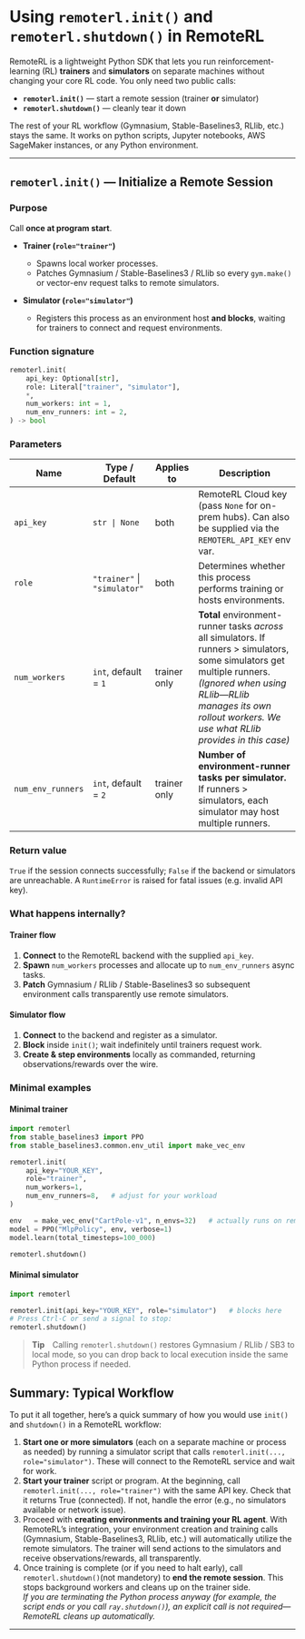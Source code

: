 # Using `remoterl.init()` and `remoterl.shutdown()` in RemoteRL

RemoteRL is a lightweight Python SDK that lets you run reinforcement-learning (RL) **trainers** and **simulators** on separate machines without changing your core RL code.
You only need two public calls:

* **`remoterl.init()`** — start a remote session (trainer **or** simulator)
* **`remoterl.shutdown()`** — cleanly tear it down

The rest of your RL workflow (Gymnasium, Stable-Baselines3, RLlib, etc.) stays the same. It works on python scripts, Jupyter notebooks, AWS SageMaker instances, or any Python environment.

---

## `remoterl.init()` — Initialize a Remote Session

### Purpose

Call **once at program start**.

* **Trainer (`role="trainer"`)**

  * Spawns local worker processes.
  * Patches Gymnasium / Stable-Baselines3 / RLlib so every `gym.make()` or vector-env request talks to remote simulators.

* **Simulator (`role="simulator"`)**

  * Registers this process as an environment host **and blocks**, waiting for trainers to connect and request environments.

### Function signature

```python
remoterl.init(
    api_key: Optional[str],
    role: Literal["trainer", "simulator"],
    *,
    num_workers: int = 1,
    num_env_runners: int = 2,
) -> bool
```

### Parameters

| Name              | Type / Default               | Applies to   | Description                                                                                                                        |
| ----------------- | ---------------------------- | ------------ | ---------------------------------------------------------------------------------------------------------------------------------- |
| `api_key`         | `str \| None`                | both         | RemoteRL Cloud key (pass `None` for on-prem hubs). Can also be supplied via the `REMOTERL_API_KEY` env var.                        |
| `role`            | `"trainer"` \| `"simulator"` | both         | Determines whether this process performs training or hosts environments.                                                           |
| `num_workers`     | `int`, default = `1`         | trainer only | **Total** environment-runner tasks *across* all simulators. If runners > simulators, some simulators get multiple runners.<br>*(Ignored when using RLlib—RLlib manages its own rollout workers. We use what RLlib provides in this case)*     |
| `num_env_runners` | `int`, default = `2`         | trainer only | **Number of environment-runner tasks per simulator.** If runners > simulators, each simulator may host multiple runners.           |


### Return value

`True` if the session connects successfully; `False` if the backend or simulators are unreachable.
A `RuntimeError` is raised for fatal issues (e.g. invalid API key).

### What happens internally?

#### Trainer flow

1. **Connect** to the RemoteRL backend with the supplied `api_key`.
2. **Spawn** `num_workers` processes and allocate up to `num_env_runners` async tasks.
3. **Patch** Gymnasium / RLlib / Stable-Baselines3 so subsequent environment calls transparently use remote simulators.

#### Simulator flow

1. **Connect** to the backend and register as a simulator.
2. **Block** inside `init()`; wait indefinitely until trainers request work.
3. **Create & step environments** locally as commanded, returning observations/rewards over the wire.

### Minimal examples

#### Minimal trainer

```python
import remoterl
from stable_baselines3 import PPO
from stable_baselines3.common.env_util import make_vec_env

remoterl.init(
    api_key="YOUR_KEY",
    role="trainer",
    num_workers=1,
    num_env_runners=8,   # adjust for your workload
)

env   = make_vec_env("CartPole-v1", n_envs=32)   # actually runs on remote simulators
model = PPO("MlpPolicy", env, verbose=1)
model.learn(total_timesteps=100_000)

remoterl.shutdown()
```

#### Minimal simulator

```python
import remoterl

remoterl.init(api_key="YOUR_KEY", role="simulator")   # blocks here
# Press Ctrl-C or send a signal to stop:
remoterl.shutdown()
```

> **Tip** Calling `remoterl.shutdown()` restores Gymnasium / RLlib / SB3 to local mode, so you can drop back to local execution inside the same Python process if needed.

## Summary: Typical Workflow

To put it all together, here’s a quick summary of how you would use `init()` and `shutdown()` in a RemoteRL workflow:

1. **Start one or more simulators** (each on a separate machine or process as needed) by running a simulator script that calls `remoterl.init(..., role="simulator")`. These will connect to the RemoteRL service and wait for work.
2. **Start your trainer** script or program. At the beginning, call `remoterl.init(..., role="trainer")` with the same API key. Check that it returns True (connected). If not, handle the error (e.g., no simulators available or network issue).
3. Proceed with **creating environments and training your RL agent**. With RemoteRL’s integration, your environment creation and training calls (Gymnasium, Stable-Baselines3, RLlib, etc.) will automatically utilize the remote simulators. The trainer will send actions to the simulators and receive observations/rewards, all transparently.
4. Once training is complete (or if you need to halt early), call `remoterl.shutdown()`(not mandetory) to **end the remote session**. This stops background workers and cleans up on the trainer side.  
   *If you are terminating the Python process anyway (for example, the script ends or you call `ray.shutdown()`), an explicit call is not required—RemoteRL cleans up automatically.*

---
